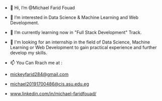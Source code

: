 - 👋 Hi, I’m @Michael Farid Fouad
- 👀 I’m interested in Data Science & Machine Learning and Web Development.
- 🌱 I’m currently learning now in "Full Stack Development" Track.
- 💼 I'm looking for an internship in the field of Data Science, Machine Learning or Web Development to gain practical experience and further develop my skills.

- 📫 You Can Rrach me at :
-  mickeyfarid284@gmail.com
-  michael20191700486@cis.asu.edu.eg 
-  www.linkedin.com/in/michael-faridfouad/


<!---
Michael-faried/Michael-faried is a ✨ special ✨ repository because its `README.md` (this file) appears on your GitHub profile.
You can click the Preview link to take a look at your changes.
--->
